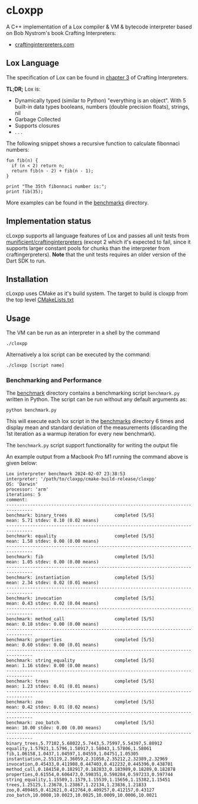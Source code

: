 # cLoxpp
A C++ implementation of a Lox compiler & VM & bytecode interpreter based on Bob Nystrom's book Crafting Interpreters:
* [craftinginterpreters.com](https://craftinginterpreters.com/)

## Lox Language
The specification of Lox can be found in [chapter 3](https://craftinginterpreters.com/the-lox-language.html#the-standard-library) of Crafting Interpreters.

**TL;DR;** Lox is:
- Dynamically typed (similar to Python) "everything is an object". With 5 built-in data types booleans, numbers (double precision floats), strings, nil
- Garbage Collected
- Supports closures
-  . . .

The following snippet shows a recursive function
to calculate fibonnaci numbers:
```
fun fib(n) {
  if (n < 2) return n;
  return fib(n - 2) + fib(n - 1);
}

print "The 35th fibonnaci number is:";
print fib(35);
```

More examples can be found in the [benchmarks](/benchmark/benchmarks) directory.

## Implementation status 

cLoxpp supports all language features of Lox and passes all unit tests from [munificient/craftinginterpreters](https://github.com/munificent/craftinginterpreters#testing)
(except 2 which it's expected to fail, since it supports larger constant pools for chunks than the interpreter from craftingerpreters).
**Note** that the unit tests requires an older version of the Dart SDK to run.

## Installation
cLoxpp uses CMake as it's build system. The target to build is cloxpp from the top level
[CMakeLists.txt](CMakeLists.txt)

## Usage
The VM can be run as an interpreter in a shell by the command
```
./cloxpp
```
Alternatively a lox script can be executed by the command:
```
./cloxpp [script name]
```

### Benchmarking and Performance
The [benchmark](/benchmark) directory contains a benchmarking
script ``benchmark.py`` written in Python.
The script can be run  without any default arguments as:
```
python benchmark.py
```
This will execute each lox script in the [benchmarks](/benchmark/benchmarks)
directory 6 times and display mean and standard deviation
of the measurements
(discarding the 1st iteration as a warmup iteration for
every new benchmark).

The ``benchmark.py`` script support functionality for writing the output
file 

An example output from a Macbook Pro M1 running the command above is given below:
```
Lox interpreter benchmark 2024-02-07 23:38:53
interpreter: '/path/to/cloxpp/cmake-build-release/cloxpp'
OS: 'Darwin'
processor: 'arm'
iterations: 5
comment:
--------------------------------------------------------------------------------
benchmark: binary_trees                  completed [5/5]
mean: 5.71 stdev: 0.10 (0.02 means)
--------------------------------------------------------------------------------
benchmark: equality                      completed [5/5]
mean: 1.58 stdev: 0.00 (0.00 means)
--------------------------------------------------------------------------------
benchmark: fib                           completed [5/5]
mean: 1.05 stdev: 0.00 (0.00 means)
--------------------------------------------------------------------------------
benchmark: instantiation                 completed [5/5]
mean: 2.34 stdev: 0.02 (0.01 means)
--------------------------------------------------------------------------------
benchmark: invocation                    completed [5/5]
mean: 0.43 stdev: 0.02 (0.04 means)
--------------------------------------------------------------------------------
benchmark: method_call                   completed [5/5]
mean: 0.18 stdev: 0.00 (0.00 means)
--------------------------------------------------------------------------------
benchmark: properties                    completed [5/5]
mean: 0.60 stdev: 0.00 (0.01 means)
--------------------------------------------------------------------------------
benchmark: string_equality               completed [5/5]
mean: 1.16 stdev: 0.00 (0.00 means)
--------------------------------------------------------------------------------
benchmark: trees                         completed [5/5]
mean: 1.23 stdev: 0.01 (0.01 means)
--------------------------------------------------------------------------------
benchmark: zoo                           completed [5/5]
mean: 0.42 stdev: 0.01 (0.02 means)
--------------------------------------------------------------------------------
benchmark: zoo_batch                     completed [5/5]
mean: 10.00 stdev: 0.00 (0.00 means)
--------------------------------------------------------------------------------
binary_trees,5.77102,5.68022,5.7443,5.75997,5.54397,5.80912
equality,1.57921,1.5796,1.58917,1.58043,1.57806,1.58061
fib,1.06158,1.0437,1.04597,1.04559,1.04751,1.05305
instantiation,2.55119,2.36059,2.31058,2.35212,2.32389,2.32969
invocation,0.45433,0.411908,0.447403,0.412232,0.445396,0.438701
method_call,0.184158,0.182917,0.182833,0.183989,0.18289,0.182878
properties,0.61554,0.606473,0.598351,0.598284,0.597233,0.597744
string_equality,1.15589,1.1579,1.15539,1.15656,1.15382,1.15451
trees,1.25125,1.23678,1.23867,1.22134,1.23836,1.21833
zoo,0.409465,0.412621,0.412764,0.409257,0.412157,0.43127
zoo_batch,10.0008,10.0023,10.0025,10.0009,10.0006,10.0021
```

